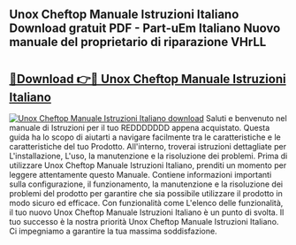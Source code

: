 ## Unox Cheftop Manuale Istruzioni Italiano Download gratuit PDF - Part-uEm Italiano Nuovo manuale del proprietario di riparazione VHrLL

# <h2><a href="http://dfb9a4f.blite.top/?on=Unox+Cheftop+Manuale+Istruzioni+Italiano">🔗Download 👉🔴 Unox Cheftop Manuale Istruzioni Italiano</a></h2>

[![Unox Cheftop Manuale Istruzioni Italiano download](https://i.imgur.com/lujVjoI.png)](http://dfb9a4f.blite.top/?on=Unox+Cheftop+Manuale+Istruzioni+Italiano)
Saluti e benvenuto nel manuale di Istruzioni per il tuo REDDDDDDD appena acquistato. Questa guida ha lo scopo di aiutarti a navigare facilmente tra le caratteristiche e le caratteristiche del tuo Prodotto. All'interno, troverai istruzioni dettagliate per L'installazione, L'uso, la manutenzione e la risoluzione dei problemi. Prima di utilizzare Unox Cheftop Manuale Istruzioni Italiano, prenditi un momento per leggere attentamente questo Manuale. Contiene informazioni importanti sulla configurazione, il funzionamento, la manutenzione e la risoluzione dei problemi del prodotto per garantire che sia possibile utilizzare il prodotto in modo sicuro ed efficace. Con funzionalità come L'elenco delle funzionalità, il tuo nuovo Unox Cheftop Manuale Istruzioni Italiano è un punto di svolta. Il tuo successo è la nostra priorità Unox Cheftop Manuale Istruzioni Italiano. Ci impegniamo a garantire la tua massima soddisfazione.
